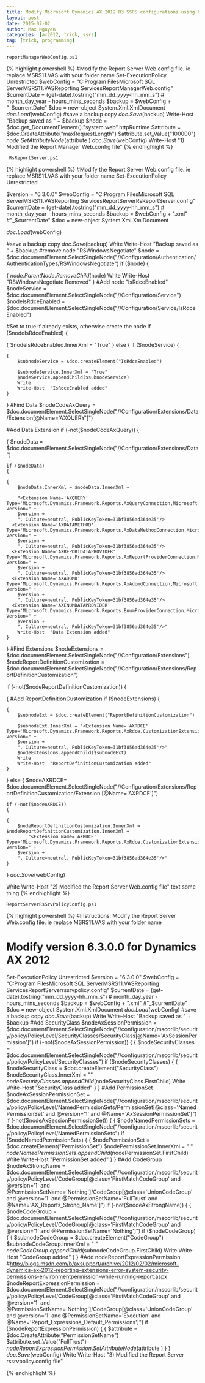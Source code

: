 ```yaml
---
title: Modify Microsoft Dynamics AX 2012 R3 SSRS configurations using PowerShell
layout: post
date: 2015-07-02
author: Max Nguyen
categories: [ax2012, trick, ssrs]
tag: [trick, programming]
---
```


`reportManagerWebConfig.ps1`

{% highlight powershell %}
#Modify the Report Server Web.config file. ie replace MSRS11.VAS with your folder name
Set-ExecutionPolicy Unrestricted
$webConfig = "C:Program FilesMicrosoft SQL ServerMSRS11.VASReporting ServicesReportManagerWeb.config"
$currentDate = (get-date).tostring("mm_dd_yyyy-hh_mm_s") # month_day_year - hours_mins_seconds
$backup = $webConfig + "_$currentDate"
$doc = new-object System.Xml.XmlDocument
$doc.Load($webConfig)
#save a backup copy
$doc.Save($backup)
Write-Host "Backup saved as " + $backup
$node = $doc.get_DocumentElement()."system.web".httpRuntime
$attribute = $doc.CreateAttribute("maxRequestLength")
$attribute.set_Value("100000")
$node.SetAttributeNode($attribute )
$doc.Save($webConfig)
Write-Host "1) Modified the Report Manager Web.config file"
{% endhighlight %}

` RsReportServer.ps1`


{% highlight powershell %}
#Modify the Report Server Web.config file. ie replace MSRS11.VAS with your folder name
Set-ExecutionPolicy Unrestricted

$version = "6.3.0.0"
$webConfig = "C:Program FilesMicrosoft SQL ServerMSRS11.VASReporting ServicesReportServerRsReportServer.config"
$currentDate = (get-date).tostring("mm_dd_yyyy-hh_mm_s") # month_day_year - hours_mins_seconds
$backup = $webConfig +  ".xml" #"_$currentDate"
$doc = new-object System.Xml.XmlDocument

$doc.Load($webConfig)

#save a backup copy
$doc.Save($backup)
Write
Write-Host  "Backup saved as " + $backup
#remove node "RSWindowsNegotiate" 
$node = $doc.documentElement.SelectSingleNode("//Configuration/Authentication/AuthenticationTypes/RSWindowsNegotiate")
if ($node) 
{
    
{
    $node.ParentNode.RemoveChild($node)
    Write
    Write-Host  "RSWindowsNegotiate Removed"
}
#Add node "IsRdceEnabled" 
$nodeService = $doc.documentElement.SelectSingleNode("//Configuration/Service")
$nodeIsRdceEnabled = $doc.documentElement.SelectSingleNode("//Configuration/Service/IsRdceEnabled")


#Set to true if already exists, otherwise create the node
if ($nodeIsRdceEnabled)
{
    
{
    $nodeIsRdceEnabled.InnerXml = "True"
}
else
{
    if ($nodeService)
    {
        
    {
        $subnodeService = $doc.createElement("IsRdceEnabled")
        
        $subnodeService.InnerXml = "True"
        $nodeService.appendChild($subnodeService)
        Write
        Write-Host  "IsRdceEnabled added"
    }
}
#Find Data
$nodeCodeAxQuery = $doc.documentElement.SelectSingleNode("//Configuration/Extensions/Data/Extension[@Name='AXQUERY']")

#Add Data Extension
if (-not($nodeCodeAxQuery))
{
    
{
    $nodeData = $doc.documentElement.SelectSingleNode("//Configuration/Extensions/Data")
    
    if ($nodeData) 
    {
        
    {
        $nodeData.InnerXml = $nodeData.InnerXml + 
        
        "<Extension Name='AXQUERY' Type='Microsoft.Dynamics.Framework.Reports.AxQueryConnection,Microsoft.Dynamics.Framework.ReportsExtensions, Version=" +
		$version +
		", Culture=neutral, PublicKeyToken=31bf3856ad364e35'/>
      <Extension Name='AXDATAMETHOD' Type='Microsoft.Dynamics.Framework.Reports.AxDataMethodConnection,Microsoft.Dynamics.Framework.ReportsExtensions, Version=" +
		$version +
		", Culture=neutral, PublicKeyToken=31bf3856ad364e35'/>
      <Extension Name='AXREPORTDATAPROVIDER' Type='Microsoft.Dynamics.Framework.Reports.AxReportProviderConnection,Microsoft.Dynamics.Framework.ReportsExtensions, Version=" +
		$version +
		", Culture=neutral, PublicKeyToken=31bf3856ad364e35'/>
      <Extension Name='AXADOMD' Type='Microsoft.Dynamics.Framework.Reports.AxAdomdConnection,Microsoft.Dynamics.Framework.ReportsExtensions, Version=" +
		$version +
		", Culture=neutral, PublicKeyToken=31bf3856ad364e35'/>
      <Extension Name='AXENUMDATAPROVIDER' Type='Microsoft.Dynamics.Framework.Reports.EnumProviderConnection,Microsoft.Dynamics.Framework.ReportsExtensions, Version=" +
		$version +
		", Culture=neutral, PublicKeyToken=31bf3856ad364e35'/>"
        Write-Host  "Data Extension added"
    }
}
#Find Extensions
$nodeExtensions = $doc.documentElement.SelectSingleNode("//Configuration/Extensions")
$nodeReportDefinitionCustomization = $doc.documentElement.SelectSingleNode("//Configuration/Extensions/ReportDefinitionCustomization")

if (-not($nodeReportDefinitionCustomization))
{
    
{
    #Add ReportDefinitionCustomization
    if ($nodeExtensions) 
    {
        
    {
        $subnodeExt = $doc.createElement("ReportDefinitionCustomization")
        
        $subnodeExt.InnerXml = "<Extension Name='AXRDCE' Type='Microsoft.Dynamics.Framework.Reports.AxRdce.CustomizationExtension,Microsoft.Dynamics.Framework.ReportsExtensions, Version=" +
		$version +
		", Culture=neutral, PublicKeyToken=31bf3856ad364e35'/>"
        $nodeExtensions.appendChild($subnodeExt)
        Write
        Write-Host  "ReportDefinitionCustomization added"
    }
}
else
{
    $nodeAXRDCE= $doc.documentElement.SelectSingleNode("//Configuration/Extensions/ReportDefinitionCustomization/Extension [@Name='AXRDCE']")
    
    if (-not($nodeAXRDCE))
    {
        
    {
        $nodeReportDefinitionCustomization.InnerXml = $nodeReportDefinitionCustomization.InnerXml +
            "<Extension Name='AXRDCE' Type='Microsoft.Dynamics.Framework.Reports.AxRdce.CustomizationExtension,Microsoft.Dynamics.Framework.ReportsExtensions, Version=" +
		$version +
		", Culture=neutral, PublicKeyToken=31bf3856ad364e35'/>"
    }
}
$doc.Save($webConfig)

Write
Write-Host  "2) Modified the Report Server Web.config file"
text some thing
{% endhighlight %}

`ReportServerRsSrvPolicyConfig.ps1`

{% highlight powershell %}
#Instructions: Modify the Report Server Web.config file. ie replace MSRS11.VAS with your folder name
# Modify version 6.3.0.0 for Dynamics AX 2012
Set-ExecutionPolicy Unrestricted
$version = "6.3.0.0"
$webConfig = "C:Program FilesMicrosoft SQL ServerMSRS11.VASReporting ServicesReportServerrssrvpolicy.config"
$currentDate = (get-date).tostring("mm_dd_yyyy-hh_mm_s") # month_day_year - hours_mins_seconds
$backup = $webConfig + ".xml" #"_$currentDate"
$doc = new-object System.Xml.XmlDocument
$doc.Load($webConfig)
#save a backup copy
$doc.Save($backup)
Write
Write-Host "Backup saved as " + $backup
#Add SecurityClass
$nodeAxSessionPermission = $doc.documentElement.SelectSingleNode("//configuration/mscorlib/security/policy/PolicyLevel/SecurityClasses/SecurityClass[@Name='AxSessionPermission']")
if (-not($nodeAxSessionPermission))
{
{
 $nodeSecurityClasses = $doc.documentElement.SelectSingleNode("//configuration/mscorlib/security/policy/PolicyLevel/SecurityClasses")
 if ($nodeSecurityClasses)
{
 {
 $nodeSecurityClass = $doc.createElement("SecurityClass")
 $nodeSecurityClass.InnerXml = "<SecurityClass Name='AxSessionPermission' Description='Microsoft.Dynamics.Framework.Reports.AxSessionPermission, Microsoft.Dynamics.Framework.Reports, Version=" +
 $version +
 ", Culture=neutral, PublicKeyToken=31bf3856ad364e35' />"
 $nodeSecurityClasses.appendChild($nodeSecurityClass.FirstChild)
Write
 Write-Host "SecurityClass added"
 }
}
#Add PermissionSet
$nodeAxSessionPermissionSet = $doc.documentElement.SelectSingleNode("//configuration/mscorlib/security/policy/PolicyLevel/NamedPermissionSets/PermissionSet[@class='NamedPermissionSet' and @version='1' and @Name='AxSessionPermissionSet']")
if (-not($nodeAxSessionPermissionSet))
{
{
 $nodeNamedPermissionSets = $doc.documentElement.SelectSingleNode("//configuration/mscorlib/security/policy/PolicyLevel/NamedPermissionSets")
 if ($nodeNamedPermissionSets)
{
 {
 $nodePermissionSet = $doc.createElement("PermissionSet")
 $nodePermissionSet.InnerXml = "<PermissionSet class='NamedPermissionSet' version='1' Name='AxSessionPermissionSet'>
 <IPermission class='AxSessionPermission' version='1' Unrestricted='true' />
 <IPermission class='SecurityPermission' version='1' Flags='Assertion' />
 </PermissionSet>"
 $nodeNamedPermissionSets.appendChild($nodePermissionSet.FirstChild)
Write
 Write-Host "PermissionSet added"
 }
}
#Add CodeGroup
$nodeAxStrongName = $doc.documentElement.SelectSingleNode("//configuration/mscorlib/security/policy/PolicyLevel/CodeGroup[@class='FirstMatchCodeGroup' and @version='1' and @PermissionSetName='Nothing']/CodeGroup[@class='UnionCodeGroup' and @version='1' and @PermissionSetName='FullTrust' and @Name='AX_Reports_Strong_Name']")
if (-not($nodeAxStrongName))
{
{
 $nodeCodeGroup = $doc.documentElement.SelectSingleNode("//configuration/mscorlib/security/policy/PolicyLevel/CodeGroup[@class='FirstMatchCodeGroup' and @version='1' and @PermissionSetName='Nothing']")
 if ($nodeCodeGroup)
{
 {
 $subnodeCodeGroup = $doc.createElement("CodeGroup")
 $subnodeCodeGroup.InnerXml = "<CodeGroup class='UnionCodeGroup' version='1' PermissionSetName='FullTrust' Name='AX_Reports_Strong_Name' Description='This code group grants Dynamics AX Reports code full trust. '>
 <IMembershipCondition class='StrongNameMembershipCondition' version='1' PublicKeyBlob='0024000004800000940000000602000000240000525341310004000001000100B5FC90E7027F67871E773A8FDE8938C81DD402BA65B9201D60593E96C492651E889CC13F1415EBB53FAC1131AE0BD333C5EE6021672D9718EA31A8AEBD0DA0072F25D87DBA6FC90FFD598ED4DA35E44C398C454307E8E33B8426143DAEC9F596836F97C8F74750E5975C64E2189F45DEF46B2A2B1247ADC3652BF5C308055DA9' />
 </CodeGroup>"
 $nodeCodeGroup.appendChild($subnodeCodeGroup.FirstChild)
Write
 Write-Host "CodeGroup added"
 }
}
#Add nodeReportExpressionPermission
#http://blogs.msdn.com/b/axsupport/archive/2012/02/02/microsoft-dynamics-ax-2012-reporting-extensions-error-system-security-permissions-environmentpermission-while-running-report.aspx
$nodeReportExpressionPermission = $doc.documentElement.SelectSingleNode("//configuration/mscorlib/security/policy/PolicyLevel/CodeGroup[@class='FirstMatchCodeGroup' and @version='1' and @PermissionSetName='Nothing']/CodeGroup[@class='UnionCodeGroup' and @version='1' and @PermissionSetName='Execution' and @Name='Report_Expressions_Default_Permissions']")
if ($nodeReportExpressionPermission)
{
{
 $attribute = $doc.CreateAttribute("PermissionSetName")
 $attribute.set_Value("FullTrust")
 $nodeReportExpressionPermission.SetAttributeNode($attribute )
}
}
$doc.Save($webConfig)
Write
Write-Host "3) Modified the Report Server rssrvpolicy.config file"

{% endhighlight %}